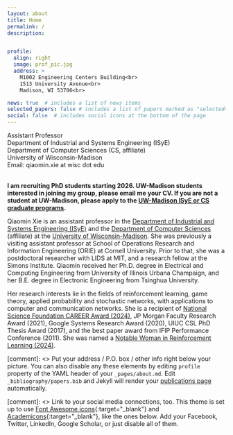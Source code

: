 ```yaml
---
layout: about
title: Home
permalink: /
description: 


profile:
  align: right
  image: prof_pic.jpg
  address: >  
    M1002 Engineering Centers Building<br>
    1513 University Avenue<br>
    Madison, WI 53706<br>

news: true  # includes a list of news items
selected_papers: false # includes a list of papers marked as "selected={true}"
social: false  # includes social icons at the bottom of the page
---
```


Assistant Professor<br>
Department of Industrial and Systems Engineering (ISyE)<br> 
Department of Computer Sciences (CS, affiliate)<br>
University of Wisconsin-Madison<br>
Email: qiaomin.xie at wisc dot edu<br><br>

<b>I am recruiting PhD students starting 2026. UW-Madison students interested in joining my group, please email me your CV. If you are not a student at UW-Madison, please apply to the <a href="https://grad.wisc.edu/apply/"> UW-Madison ISyE or CS graduate programs</a>.</b>

Qiaomin Xie is an assistant professor in the <a href="https://www.engr.wisc.edu/department/industrial-systems-engineering/">Department of Industrial and Systems Engineering (ISyE)</a> and the <a href="https://www.cs.wisc.edu/"> Department of Computer Sciences</a> (affiliate) at the <a href="https://www.wisc.edu/">University of Wisconsin-Madison</a>. She was previously a visiting assistant professor at School of Operations Research and Information Engineering (ORIE) at Cornell University. Prior to that, she was a postdoctoral researcher with LIDS at MIT, and a research fellow at the Simons Institute. Qiaomin received her Ph.D. degree in Electrical and Computing Engineering from University of Illinois Urbana Champaign, and her B.E. degree in Electronic Engineering from Tsinghua University.<br>

Her research interests lie in the fields of reinforcement learning, game theory, applied probability and stochastic networks, with applications to computer and communication networks. She is a recipient of <a href="https://engineering.wisc.edu/news/xie-hopes-to-advance-reinforcement-learning-with-nsf-career-award/">National Science Foundation CAREER Award (2024)</a>, JP Morgan Faculty Research Award (2021), Google Systems Research Award (2020), UIUC CSL PhD Thesis Award (2017), and the best paper award from IFIP Performance Conference (2011). She was named a <a href="assets/pdf/Notable_Women_in_RL.pdf">Notable Woman in Reinforcement Learning (2024)</a>.




[comment]: <> Put your address / P.O. box / other info right below your picture. You can also disable any these elements by editing `profile` property of the YAML header of your `_pages/about.md`. Edit `_bibliography/papers.bib` and Jekyll will render your [publications page](/al-folio/publications/) automatically.

[comment]: <> Link to your social media connections, too. This theme is set up to use [Font Awesome icons](http://fortawesome.github.io/Font-Awesome/){:target="\_blank"} and [Academicons](https://jpswalsh.github.io/academicons/){:target="\_blank"}, like the ones below. Add your Facebook, Twitter, LinkedIn, Google Scholar, or just disable all of them.
